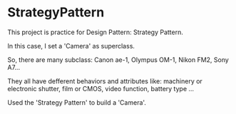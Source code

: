 StrategyPattern
===============

This project is practice for Design Pattern: Strategy Pattern.

In this case, I set a 'Camera' as superclass.

So, there are many subclass: Canon ae-1, Olympus OM-1, Nikon FM2, Sony A7...

They all have defferent behaviors and attributes like: machinery or electronic shutter, film or CMOS, video function, battery type ...

Used the 'Strategy Pattern' to build a 'Camera'. 
